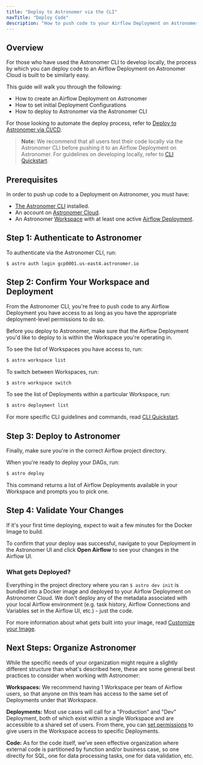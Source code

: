 ```yaml
---
title: "Deploy to Astronomer via the CLI"
navTitle: "Deploy Code"
description: "How to push code to your Airflow Deployment on Astronomer via the Astronomer CLI."
---
```


## Overview

For those who have used the Astronomer CLI to develop locally, the process by which you can deploy code to an Airflow Deployment on Astronomer Cloud is built to be similarly easy.

This guide will walk you through the following:

- How to create an Airflow Deployment on Astronomer
- How to set initial Deployment Configurations
- How to deploy to Astronomer via the Astronomer CLI

For those looking to automate the deploy process, refer to [Deploy to Astronomer via CI/CD](/docs/cloud/stable/deploy/ci-cd/).

> **Note:** We recommend that all users test their code locally via the Astronomer CLI before pushing it to an Airflow Deployment on Astronomer. For guidelines on developing locally, refer to [CLI Quickstart](/docs/cloud/stable/develop/cli-quickstart/).

## Prerequisites

In order to push up code to a Deployment on Astronomer, you must have:

* [The Astronomer CLI](/docs/cloud/stable/develop/cli-quickstart/) installed.
* An account on [Astronomer Cloud](https://app.gcp0001.us-east4.astronomer.io/).
* An Astronomer [Workspace](https://www.astronomer.io/docs/cloud/stable/deploy/manage-workspaces) with at least one active [Airflow Deployment](https://www.astronomer.io/docs/cloud/stable/deploy/configure-deployment).

## Step 1: Authenticate to Astronomer

To authenticate via the Astronomer CLI, run:

```
$ astro auth login gcp0001.us-east4.astronomer.io
```

## Step 2: Confirm Your Workspace and Deployment

From the Astronomer CLI, you're free to push code to any Airflow Deployment you have access to as long as you have the appropriate deployment-level permissions to do so.

Before you deploy to Astronomer, make sure that the Airflow Deployment you'd like to deploy to is within the Workspace you're operating in.

To see the list of Workspaces you have access to, run:

```sh
$ astro workspace list
```

To switch between Workspaces, run:

```sh
$ astro workspace switch
```

To see the list of Deployments within a particular Workspace, run:

```sh
$ astro deployment list
```

For more specific CLI guidelines and commands, read [CLI Quickstart](/docs/cloud/stable/develop/cli-quickstart/).

## Step 3: Deploy to Astronomer

Finally, make sure you're in the correct Airflow project directory.

When you're ready to deploy your DAGs, run:

```sh
$ astro deploy
```

This command returns a list of Airflow Deployments available in your Workspace and prompts you to pick one.

## Step 4: Validate Your Changes

If it's your first time deploying, expect to wait a few minutes for the Docker Image to build.

To confirm that your deploy was successful, navigate to your Deployment in the Astronomer UI and click **Open Airflow** to see your changes in the Airflow UI.

### What gets Deployed?

Everything in the project directory where you ran `$ astro dev init` is bundled into a Docker image and deployed to your Airflow Deployment on Astronomer Cloud. We don't deploy any of the metadata associated with your local Airflow environment (e.g. task history, Airflow Connections and Variables set in the Airflow UI, etc.) - just the code.

For more information about what gets built into your image, read [Customize your Image](/docs/cloud/stable/develop/customize-image/).

## Next Steps: Organize Astronomer

While the specific needs of your organization might require a slightly different structure than what's described here, these are some general best practices to consider when working with Astronomer:

**Workspaces:** We recommend having 1 Workspace per team of Airflow users, so that anyone on this team has access to the same set of Deployments under that Workspace.

**Deployments:** Most use cases will call for a "Production" and "Dev" Deployment, both of which exist within a single Workspace and are accessible to a shared set of users. From there, you can [set permissions](https://www.astronomer.io/docs/cloud/stable/manage-astronomer/workspace-permissions) to give users in the Workspace access to specific Deployments.

**Code:** As for the code itself, we’ve seen effective organization where external code is partitioned by function and/or business case, so one directly for SQL, one for data processing tasks, one for data validation, etc.
